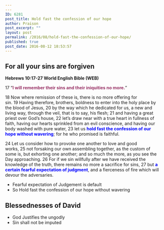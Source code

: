 ```yaml
---
---
ID: 6281
post_title: Hold fast the confession of our hope
author: Praison
post_excerpt: ""
layout: post
permalink: /2016/08/hold-fast-the-confession-of-our-hope/
published: true
post_date: 2016-08-12 18:53:57
---
```

<h2 class="passage-display"><strong>For all your sins are forgiven</strong></h2>
<p class="passage-display"><strong><span class="passage-display-bcv">Hebrews 10:17-27
</span><span class="passage-display-version">World English Bible (WEB)</span></strong></p>

<div class="poetry">
<p class="line"><span id="en-WEB-30152" class="text Heb-10-17"><span class="versenum">17 </span>“<strong><span style="color: #993366;">I will remember their sins and their iniquities no more.</span></strong>”</span></p>

</div>
<span id="en-WEB-30153" class="text Heb-10-18"><span class="versenum">18 </span>Now where remission of these is, there is no more offering for sin. </span><span id="en-WEB-30154" class="text Heb-10-19"><span class="versenum">19 </span>Having therefore, brothers, boldness to enter into the holy place by the blood of Jesus, </span><span id="en-WEB-30155" class="text Heb-10-20"><span class="versenum">20 </span>by the way which he dedicated for us, a new and living way, through the veil, that is to say, his flesh; </span><span id="en-WEB-30156" class="text Heb-10-21"><span class="versenum">21 </span>and having a great priest over God’s house, </span><span id="en-WEB-30157" class="text Heb-10-22"><span class="versenum">22 </span>let’s draw near with a true heart in fullness of faith, having our hearts sprinkled from an evil conscience, and having our body washed with pure water, </span><span id="en-WEB-30158" class="text Heb-10-23"><span class="versenum">23 </span>let us <span style="color: #0000ff;"><strong>hold fast the confession of our hope without wavering</strong></span>; for he who promised is faithful.</span>

<span id="en-WEB-30159" class="text Heb-10-24"><span class="versenum">24 </span>Let us consider how to provoke one another to love and good works, </span><span id="en-WEB-30160" class="text Heb-10-25"><span class="versenum">25 </span>not forsaking our own assembling together, as the custom of some is, but exhorting one another; and so much the more, as you see the Day approaching. </span><span id="en-WEB-30161" class="text Heb-10-26"><span class="versenum">26 </span>For if we sin willfully after we have received the knowledge of the truth, there remains no more a sacrifice for sins, </span><span id="en-WEB-30162" class="text Heb-10-27"><span class="versenum">27 </span>but <span style="color: #0000ff;"><strong>a certain fearful expectation of judgment</strong></span>, and a fierceness of fire which will devour the adversaries.</span>
<ul>
 	<li>Fearful expectation of Judgement is default</li>
 	<li>So Hold fast the confession of our hope without wavering</li>
</ul>
<h2><strong>Blessednesses of David</strong></h2>
<ul>
 	<li>God Justifies the ungodly</li>
 	<li>Sin shall not be imputed</li>
</ul>